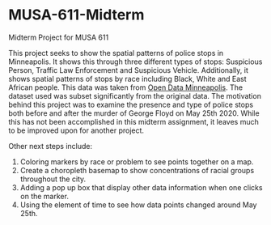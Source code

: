 # MUSA-611-Midterm
Midterm Project for MUSA 611

This project seeks to show the spatial patterns of police stops in Minneapolis. It shows this through three different types of stops: Suspicious Person, Traffic Law Enforcement and Suspicious Vehicle. Additionally, it shows spatial patterns of stops by race including Black, White and East African people. This data was taken from [Open Data Minneapolis](https://opendata.minneapolismn.gov/datasets/police-stop-data/geoservice?geometry=-0.170%2C-5.468%2C-93.159%2C48.789). The dataset used was subset significantly from the original data. The motivation behind this project was to examine the presence and type of police stops both before and after the murder of George Floyd on May 25th 2020. While this has not been accomplished in this midterm assignment, it leaves much to be improved upon for another project. 

Other next steps include:
1. Coloring markers by race or problem to see points together on a map.
2. Create a choropleth basemap to show concentrations of racial groups throughout the city.
3. Adding a pop up box that display other data information when one clicks on the marker.
4. Using the element of time to see how data points changed around May 25th.
